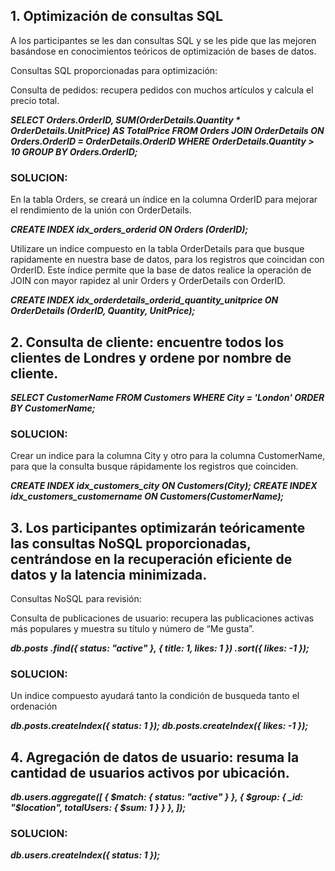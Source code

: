 ## 1. Optimización de consultas SQL
A los participantes se les dan consultas SQL y se les pide que las mejoren basándose en conocimientos teóricos de optimización de bases de datos.

Consultas SQL proporcionadas para optimización:

Consulta de pedidos: recupera pedidos con muchos artículos y calcula el precio total.

***SELECT Orders.OrderID, SUM(OrderDetails.Quantity * OrderDetails.UnitPrice) AS TotalPrice
FROM Orders
JOIN OrderDetails ON Orders.OrderID = OrderDetails.OrderID
WHERE OrderDetails.Quantity > 10
GROUP BY Orders.OrderID;***

### SOLUCION:

En la tabla Orders, se creará un índice en la columna OrderID para mejorar el rendimiento de la unión con OrderDetails.

***CREATE INDEX idx_orders_orderid ON Orders (OrderID);***

Utilizare un indice compuesto en la tabla OrderDetails para que busque rapidamente en nuestra base de datos, para los registros que coincidan con OrderID.
Este índice permite que la base de datos realice la operación de JOIN con mayor rapidez al unir Orders y OrderDetails con OrderID.

***CREATE INDEX idx_orderdetails_orderid_quantity_unitprice ON OrderDetails (OrderID, Quantity, UnitPrice);***

## 2. Consulta de cliente: encuentre todos los clientes de Londres y ordene por nombre de cliente.

***SELECT CustomerName FROM Customers WHERE City = 'London' ORDER BY CustomerName;***

### SOLUCION:
Crear un indice para la columna City y otro para la columna CustomerName, para que la consulta busque rápidamente los registros que coinciden.


***CREATE INDEX idx_customers_city ON Customers(City);
CREATE INDEX idx_customers_customername ON Customers(CustomerName);***

## 3. Los participantes optimizarán teóricamente las consultas NoSQL proporcionadas, centrándose en la recuperación eficiente de datos y la latencia minimizada.

Consultas NoSQL para revisión:

Consulta de publicaciones de usuario: recupera las publicaciones activas más populares y muestra su título y número de “Me gusta”.

***db.posts
  .find({ status: "active" }, { title: 1, likes: 1 })
  .sort({ likes: -1 });***

### SOLUCION:

Un indice compuesto ayudará tanto la condición de busqueda tanto el ordenación 

***db.posts.createIndex({ status: 1 });
db.posts.createIndex({ likes: -1 });***

## 4. Agregación de datos de usuario: resuma la cantidad de usuarios activos por ubicación.

***db.users.aggregate([
  { $match: { status: "active" } },
  { $group: { _id: "$location", totalUsers: { $sum: 1 } } },
]);***


### SOLUCION:

***db.users.createIndex({ status: 1 });***
